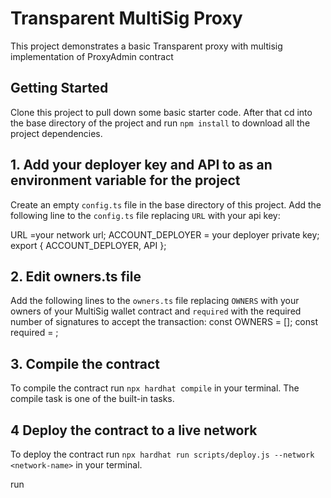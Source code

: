 # Transparent MultiSig Proxy

This project demonstrates a basic Transparent proxy with multisig implementation of ProxyAdmin contract

## Getting Started

Clone this project to pull down some basic starter code.
After that cd into the base directory of the project and run `npm install` to download all the project dependencies.

## 1. Add your deployer key and API to as an environment variable for the project

Create an empty `config.ts` file in the base directory of this project.
Add the following line to the `config.ts` file replacing `URL` with your api key:

URL =your network url;
ACCOUNT_DEPLOYER = your deployer private key;
export { ACCOUNT_DEPLOYER, API };

## 2. Edit owners.ts file
Add the following lines to the `owners.ts` file replacing `OWNERS` with your owners of your MultiSig wallet contract and `required`
with the required number of signatures to accept the transaction:
const OWNERS = [];
const required = ;

## 3. Compile the contract

To compile the contract run `npx hardhat compile` in your terminal. The compile task is one of the built-in tasks.


## 4 Deploy the contract to a live network

To deploy the contract run `npx hardhat run scripts/deploy.js --network <network-name>` in your terminal.

run

